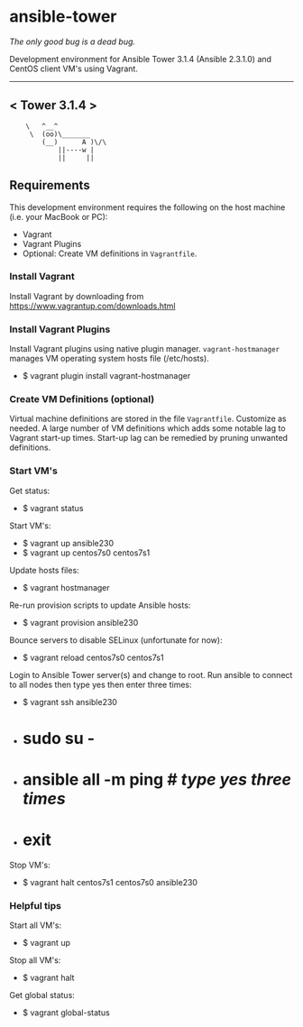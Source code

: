 # ansible-tower
_The only good bug is a dead bug._

Development environment for Ansible Tower 3.1.4 (Ansible 2.3.1.0) and CentOS client VM's using Vagrant. 
 _______________
<  Tower 3.1.4  >
 ---------------
        \   ^__^
         \  (oo)\_______
            (__)      A )\/\
                ||----w |
                ||     ||

## Requirements

This development environment requires the following on the host machine (i.e. your MacBook or PC):

  - Vagrant
  - Vagrant Plugins
  - Optional:  Create VM definitions in `Vagrantfile`.

### Install Vagrant

Install Vagrant by downloading from https://www.vagrantup.com/downloads.html

### Install Vagrant Plugins

Install Vagrant plugins using native plugin manager.  `vagrant-hostmanager` manages VM operating system hosts file (/etc/hosts).

  - $ vagrant plugin install vagrant-hostmanager

### Create VM Definitions (optional)

Virtual machine definitions are stored in the file `Vagrantfile`.  Customize as needed.
A large number of VM definitions which adds some notable lag to Vagrant start-up times.
Start-up lag can be remedied by pruning unwanted definitions.

### Start VM's

Get status:
  - $ vagrant status

Start VM's:
  - $ vagrant up ansible230
  - $ vagrant up centos7s0 centos7s1

Update hosts files:
  - $ vagrant hostmanager

Re-run provision scripts to update Ansible hosts:
  - $ vagrant provision ansible230

Bounce servers to disable SELinux (unfortunate for now):
  - $ vagrant reload centos7s0 centos7s1

Login to Ansible Tower server(s) and change to root.  Run ansible to connect to all nodes then type yes then enter three times:
  - $ vagrant ssh ansible230
  - # sudo su -
  - # ansible all -m ping   # *type yes three times*
  - # exit

Stop VM's:
  - $ vagrant halt centos7s1 centos7s0 ansible230

### Helpful tips

Start all VM's:
  - $ vagrant up

Stop all VM's:
  - $ vagrant halt

Get global status:
  - $ vagrant global-status
